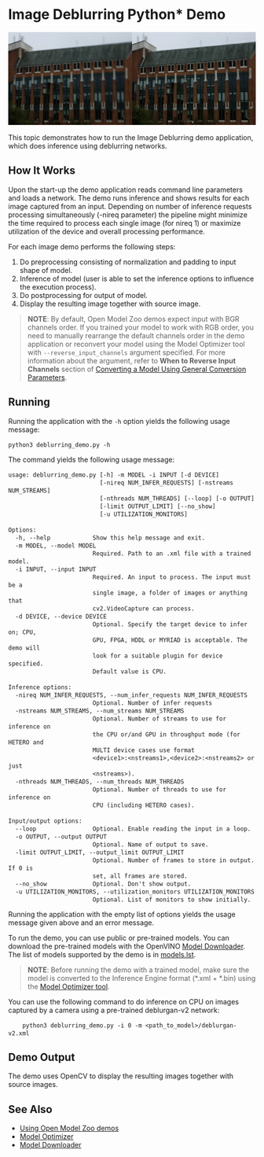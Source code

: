 # Image Deblurring Python\* Demo

![](./deblurred_image.png)

This topic demonstrates how to run the Image Deblurring demo application, which does inference using deblurring networks.

## How It Works

Upon the start-up the demo application reads command line parameters and loads a network. The demo runs inference and shows results for each image captured from an input. Depending on number of inference requests processing simultaneously (-nireq parameter) the pipeline might minimize the time required to process each single image (for nireq 1) or maximize utilization of the device and overall processing performance.

For each image demo performs the following steps:

1. Do preprocessing consisting of normalization and padding to input shape of model.
2. Inference of model (user is able to set the inference options to influence the execution process).
3. Do postprocessing for output of model.
4. Display the resulting image together with source image.

> **NOTE**: By default, Open Model Zoo demos expect input with BGR channels order. If you trained your model to work with RGB order, you need to manually rearrange the default channels order in the demo application or reconvert your model using the Model Optimizer tool with `--reverse_input_channels` argument specified. For more information about the argument, refer to **When to Reverse Input Channels** section of [Converting a Model Using General Conversion Parameters](https://docs.openvinotoolkit.org/latest/_docs_MO_DG_prepare_model_convert_model_Converting_Model_General.html).

## Running

Running the application with the `-h` option yields the following usage message:

```
python3 deblurring_demo.py -h
```

The command yields the following usage message:

```
usage: deblurring_demo.py [-h] -m MODEL -i INPUT [-d DEVICE]
                          [-nireq NUM_INFER_REQUESTS] [-nstreams NUM_STREAMS]
                          [-nthreads NUM_THREADS] [--loop] [-o OUTPUT]
                          [-limit OUTPUT_LIMIT] [--no_show]
                          [-u UTILIZATION_MONITORS]

Options:
  -h, --help            Show this help message and exit.
  -m MODEL, --model MODEL
                        Required. Path to an .xml file with a trained model.
  -i INPUT, --input INPUT
                        Required. An input to process. The input must be a
                        single image, a folder of images or anything that
                        cv2.VideoCapture can process.
  -d DEVICE, --device DEVICE
                        Optional. Specify the target device to infer on; CPU,
                        GPU, FPGA, HDDL or MYRIAD is acceptable. The demo will
                        look for a suitable plugin for device specified.
                        Default value is CPU.

Inference options:
  -nireq NUM_INFER_REQUESTS, --num_infer_requests NUM_INFER_REQUESTS
                        Optional. Number of infer requests
  -nstreams NUM_STREAMS, --num_streams NUM_STREAMS
                        Optional. Number of streams to use for inference on
                        the CPU or/and GPU in throughput mode (for HETERO and
                        MULTI device cases use format
                        <device1>:<nstreams1>,<device2>:<nstreams2> or just
                        <nstreams>).
  -nthreads NUM_THREADS, --num_threads NUM_THREADS
                        Optional. Number of threads to use for inference on
                        CPU (including HETERO cases).

Input/output options:
  --loop                Optional. Enable reading the input in a loop.
  -o OUTPUT, --output OUTPUT
                        Optional. Name of output to save.
  -limit OUTPUT_LIMIT, --output_limit OUTPUT_LIMIT
                        Optional. Number of frames to store in output. If 0 is
                        set, all frames are stored.
  --no_show             Optional. Don't show output.
  -u UTILIZATION_MONITORS, --utilization_monitors UTILIZATION_MONITORS
                        Optional. List of monitors to show initially.

```

Running the application with the empty list of options yields the usage message given above and an error message.

To run the demo, you can use public or pre-trained models. You can download the pre-trained models with the OpenVINO [Model Downloader](../../../tools/downloader/README.md). The list of models supported by the demo is in [models.lst](./models.lst).

> **NOTE**: Before running the demo with a trained model, make sure the model is converted to the Inference Engine format (\*.xml + \*.bin) using the [Model Optimizer tool](https://docs.openvinotoolkit.org/latest/_docs_MO_DG_Deep_Learning_Model_Optimizer_DevGuide.html).

You can use the following command to do inference on CPU on images captured by a camera using a pre-trained deblurgan-v2 network:
```
    python3 deblurring_demo.py -i 0 -m <path_to_model>/deblurgan-v2.xml
```

## Demo Output

The demo uses OpenCV to display the resulting images together with source images.

## See Also

* [Using Open Model Zoo demos](../../README.md)
* [Model Optimizer](https://docs.openvinotoolkit.org/latest/_docs_MO_DG_Deep_Learning_Model_Optimizer_DevGuide.html)
* [Model Downloader](../../../tools/downloader/README.md)
